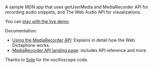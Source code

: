 A sample MDN app that uses getUserMedia and MediaRecorder API for recording audio snippets, and The Web Audio API for visualizations.

You can [play with the live demo](https://shubham-kulkarnis.github.io/recorder/).

Documentation:

* [Using the MediaRecorder API](https://developer.mozilla.org/en-US/docs/Web/API/MediaRecorder_API/Using_the_MediaRecorder_API): Explains in detail how the Web Dictaphone works.
* [MediaRecorder API landing page](https://developer.mozilla.org/en-US/docs/Web/API/MediaRecorder_API): includes API reference and more

Thanks to [Sole](http://soledadpenades.com/) for the oscilloscope code.
